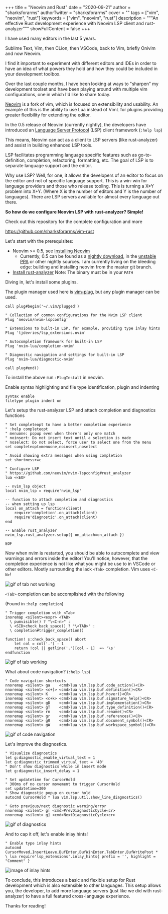 +++
title = "Neovim and Rust"
date = "2020-09-21"
author = "sharksforarms"
authorTwitter = "sharksforarms"
cover = ""
tags = ["vim", "neovim", "rust"]
keywords = ["vim", "neovim", "rust"]
description = """An effective Rust development experience with Neovim LSP client
and rust-analyzer"""
showFullContent = false
+++

I have used many editors in the last 5 years.

Sublime Text, Vim, then CLion, then VSCode, back to Vim, briefly Onivim and now Neovim.

I find it important to experiment with different editors and IDEs in order to
have an idea of what powers they hold and how they could be included in your
development toolbox.

Over the last couple months, I have been looking at ways to "sharpen" my development
toolset and have been playing around with multiple vim configurations, one in which
I'd like to share today.

[Neovim](https://neovim.io/) is a fork of vim, which is focused on extensibility
and usability. An example of this is the ability to use Lua instead of VimL for
plugins providing greater flexibility for extending the editor.

In the 0.5 release of Neovim (currently nightly), the developers have introduced
an [Language Server Protocol](https://microsoft.github.io/language-server-protocol/)
(LSP) client framework (`:help lsp`)

This means, Neovim can act as a client to LSP servers (like rust-analyzer) and
assist in building enhanced LSP tools.

LSP facilitates programming language specific features such as go-to-definition,
completion, refactoring, formatting, etc. The goal of LSP is to separate
language support and the editor.

Why use LSP? Well, for one, it allows the developers of an editor to focus on the
editor and not of specific language support. This is a win-win for language providers
and those who release tooling.  This is turning a X*Y problem into X+Y.
(Where X is the number of editors and Y is the number of languages). There are LSP
servers available for almost every language out there.

**So how do we configure Neovim LSP with rust-analyzer? Simple!**

Check out this repository for the complete configuration and more


https://github.com/sharksforarms/vim-rust

Let's start with the prerequisites:
- Neovim >= 0.5, see [Installing Neovim](https://github.com/neovim/neovim/wiki/Installing-Neovim)
  - Currently, 0.5 can be found as a
  [nightly download](https://github.com/neovim/neovim/releases/nightly),
  in the [unstable PPA](https://github.com/neovim/neovim/wiki/Installing-Neovim#ubuntu)
  or other nightly sources. I am currently living on the bleeding edge: building
  and installing neovim from the master git branch.
- [Install rust-analyzer](https://rust-analyzer.github.io/manual.html#rust-analyzer-language-server-binary)
Note: The binary must be in your `PATH`

Diving in, let's install some plugins.

The plugin manager used here is [vim-plug](https://github.com/junegunn/vim-plug),
but any plugin manager can be used.

```vim
call plug#begin('~/.vim/plugged')

" Collection of common configurations for the Nvim LSP client
Plug 'neovim/nvim-lspconfig'

" Extensions to built-in LSP, for example, providing type inlay hints
Plug 'tjdevries/lsp_extensions.nvim'

" Autocompletion framework for built-in LSP
Plug 'nvim-lua/completion-nvim'

" Diagnostic navigation and settings for built-in LSP
Plug 'nvim-lua/diagnostic-nvim'

call plug#end()
```

To install the above run `:PlugInstall` in neovim.

Enable syntax highlighting and file type identification, plugin and indenting
```vim
syntax enable
filetype plugin indent on
```

Let's setup the rust-analyzer LSP and attach completion and diagnostics functions

```vim
" Set completeopt to have a better completion experience
" :help completeopt
" menuone: popup even when there's only one match
" noinsert: Do not insert text until a selection is made
" noselect: Do not select, force user to select one from the menu
set completeopt=menuone,noinsert,noselect

" Avoid showing extra messages when using completion
set shortmess+=c

" Configure LSP
" https://github.com/neovim/nvim-lspconfig#rust_analyzer
lua <<EOF

-- nvim_lsp object
local nvim_lsp = require'nvim_lsp'

-- function to attach completion and diagnostics
-- when setting up lsp
local on_attach = function(client)
    require'completion'.on_attach(client)
    require'diagnostic'.on_attach(client)
end

-- Enable rust_analyzer
nvim_lsp.rust_analyzer.setup({ on_attach=on_attach })

EOF
```

Now when nvim is restarted, you should be able to autocomplete and view warnings
and errors inside the editor! You'll notice, however, that the completion experience
is not like what you might be use to in VSCode or other editors.
Mostly surrounding the lack `<Tab>` completion. Vim uses `<C-N>`!

![gif of tab not working](/neovim-rust/tab_complete_fail.gif "Tab Completion Fail")

`<Tab>` completion can be accomplished with the following

(Found in `:help completion`)

```vim
" Trigger completion with <Tab>
inoremap <silent><expr> <TAB>
  \ pumvisible() ? "\<C-n>" :
  \ <SID>check_back_space() ? "\<TAB>" :
  \ completion#trigger_completion()

function! s:check_back_space() abort
    let col = col('.') - 1
    return !col || getline('.')[col - 1]  =~ '\s'
endfunction
```

![gif of tab working](/neovim-rust/tab_complete_works.gif "Tab Completion Working")

What about code navigation? (`:help lsp`)

```vim
" Code navigation shortcuts
nnoremap <silent> ga    <cmd>lua vim.lsp.buf.code_action()<CR>
nnoremap <silent> <c+]> <cmd>lua vim.lsp.buf.definition()<CR>
nnoremap <silent> K     <cmd>lua vim.lsp.buf.hover()<CR>
inoremap <silent> <c+k> <cmd>lua vim.lsp.buf.signature_help()<CR>
nnoremap <silent> gD    <cmd>lua vim.lsp.buf.implementation()<CR>
nnoremap <silent> gT    <cmd>lua vim.lsp.buf.type_definition()<CR>
nnoremap <silent> rn    <cmd>lua vim.lsp.buf.rename()<CR>
nnoremap <silent> gr    <cmd>lua vim.lsp.buf.references()<CR>
nnoremap <silent> g0    <cmd>lua vim.lsp.buf.document_symbol()<CR>
nnoremap <silent> gW    <cmd>lua vim.lsp.buf.workspace_symbol()<CR>
```

![gif of code navigation](/neovim-rust/code_nav.gif "Code Navigation")

Let's improve the diagnostics.

```vim
" Visualize diagnostics
let g:diagnostic_enable_virtual_text = 1
let g:diagnostic_trimmed_virtual_text = '40'
" Don't show diagnostics while in insert mode
let g:diagnostic_insert_delay = 1

" Set updatetime for CursorHold
" 300ms of no cursor movement to trigger CursorHold
set updatetime=300
" Show diagnostic popup on cursor hold
autocmd CursorHold * lua vim.lsp.util.show_line_diagnostics()

" Goto previous/next diagnostic warning/error
nnoremap <silent> g[ <cmd>PrevDiagnosticCycle<cr>
nnoremap <silent> g] <cmd>NextDiagnosticCycle<cr>
```

![gif of diagnostics](/neovim-rust/diagnostic.gif "Diagnostics")

And to cap it off, let's enable inlay hints!

```vim
" Enable type inlay hints
autocmd CursorMoved,InsertLeave,BufEnter,BufWinEnter,TabEnter,BufWritePost *
\ lua require'lsp_extensions'.inlay_hints{ prefix = '', highlight = "Comment" }
```

![image of inlay hints](/neovim-rust/inlayhints.png "Inlay Hints")

To conclude, this introduces a basic and flexible setup for Rust development
which is also extensible to other languages. This setup allows you, the developer,
to add more language servers (just like we did with rust-analyzer) to have a full
featured cross-language experience.

Thanks for reading!
